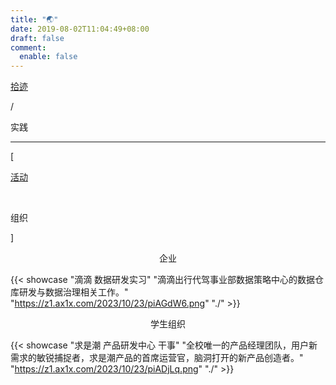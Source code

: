 ```yaml
---
title: "🌏"
date: 2019-08-02T11:04:49+08:00
draft: false
comment:
  enable: false
---
```


<div class="nav-tab">
  <a href="../../cages"><p class="not">拾迹</p></a>
  <p class="now">/</p><p class="now">实践</p>
</div>

---

<div class="nav-tab">
  <p class="bord">[</p>
  <a href="../activity"><p class="not">活动</p></a>&nbsp;
  <p class="now">组织</p>
  <p class="bord">]</p>
</div>

<center><p class="tabtag">企业</p></center>

{{< showcase "滴滴 数据研发实习" "滴滴出行代驾事业部数据策略中心的数据仓库研发与数据治理相关工作。" "https://z1.ax1x.com/2023/10/23/piAGdW6.png" "./" >}}

<center><p class="tabtag">学生组织</p></center>

{{< showcase "求是潮 产品研发中心 干事" "全校唯一的产品经理团队，用户新需求的敏锐捕捉者，求是潮产品的首席运营官，脑洞打开的新产品创造者。" "https://z1.ax1x.com/2023/10/23/piADjLq.png" "./" >}}